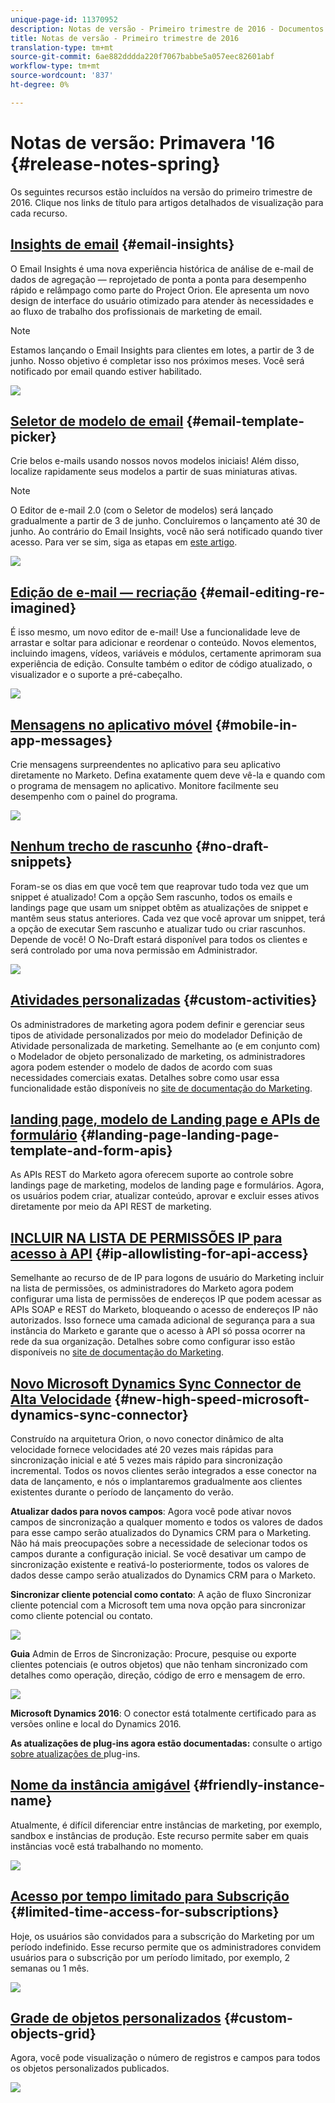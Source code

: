 ```yaml
---
unique-page-id: 11370952
description: Notas de versão - Primeiro trimestre de 2016 - Documentos de marketing - Documentação do produto
title: Notas de versão - Primeiro trimestre de 2016
translation-type: tm+mt
source-git-commit: 6ae882dddda220f7067babbe5a057eec82601abf
workflow-type: tm+mt
source-wordcount: '837'
ht-degree: 0%

---
```



# Notas de versão: Primavera &#39;16 {#release-notes-spring}

Os seguintes recursos estão incluídos na versão do primeiro trimestre de 2016. Clique nos links de título para artigos detalhados de visualização para cada recurso.

## [Insights de email](https://docs.marketo.com/display/docs/email+insights) {#email-insights}

O Email Insights é uma nova experiência histórica de análise de e-mail de dados de agregação — reprojetado de ponta a ponta para desempenho rápido e relâmpago como parte do Project Orion. Ele apresenta um novo design de interface do usuário otimizado para atender às necessidades e ao fluxo de trabalho dos profissionais de marketing de email.

>[!NOTE]
>
>Estamos lançando o Email Insights para clientes em lotes, a partir de 3 de junho. Nosso objetivo é completar isso nos próximos meses. Você será notificado por email quando estiver habilitado.

![](assets/two.png)

## [Seletor de modelo de email](/help/marketo/product-docs/email-marketing/general/email-editor-2/email-template-picker-overview.md) {#email-template-picker}

Crie belos e-mails usando nossos novos modelos iniciais! Além disso, localize rapidamente seus modelos a partir de suas miniaturas ativas.

>[!NOTE]
>
>O Editor de e-mail 2.0 (com o Seletor de modelos) será lançado gradualmente a partir de 3 de junho. Concluiremos o lançamento até 30 de junho. Ao contrário do Email Insights, você não será notificado quando tiver acesso. Para ver se sim, siga as etapas em [este artigo](https://docs.marketo.com/pages/viewpage.action?pageId=11373011).

![](assets/5-29-home-starter-templates.png)

## [Edição de e-mail — recriação](/help/marketo/product-docs/email-marketing/general/email-editor-2/email-editor-v2-0-overview.md) {#email-editing-re-imagined}

É isso mesmo, um novo editor de e-mail! Use a funcionalidade leve de arrastar e soltar para adicionar e reordenar o conteúdo. Novos elementos, incluindo imagens, vídeos, variáveis e módulos, certamente aprimoram sua experiência de edição. Consulte também o editor de código atualizado, o visualizador e o suporte a pré-cabeçalho.

![](assets/17a-29-modules-next.png)

## [Mensagens no aplicativo móvel](/help/marketo/product-docs/mobile-marketing/in-app-messages/understanding-in-app-messages.md) {#mobile-in-app-messages}

Crie mensagens surpreendentes no aplicativo para seu aplicativo diretamente no Marketo. Defina exatamente quem deve vê-la e quando com o programa de mensagem no aplicativo. Monitore facilmente seu desempenho com o painel do programa.

![](assets/pasted-image-at-2016-05-24-09-45-am.png)

## [Nenhum trecho de rascunho](/help/marketo/product-docs/administration/users-and-roles/managing-user-roles-and-permissions/enable-no-draft-for-snippets.md) {#no-draft-snippets}

Foram-se os dias em que você tem que reaprovar tudo toda vez que um snippet é atualizado! Com a opção Sem rascunho, todos os emails e landings page que usam um snippet obtêm as atualizações de snippet e mantêm seus status anteriores. Cada vez que você aprovar um snippet, terá a opção de executar Sem rascunho e atualizar tudo ou criar rascunhos. Depende de você! O No-Draft estará disponível para todos os clientes e será controlado por uma nova permissão em Administrador.

![](assets/image2016-5-16-15-3a41-3a17.png)

## [Atividades personalizadas](https://docs.marketo.com/display/docs/marketo+custom+activities) {#custom-activities}

Os administradores de marketing agora podem definir e gerenciar seus tipos de atividade personalizados por meio do modelador Definição de Atividade personalizada de marketing. Semelhante ao (e em conjunto com) o Modelador de objeto personalizado de marketing, os administradores agora podem estender o modelo de dados de acordo com suas necessidades comerciais exatas. Detalhes sobre como usar essa funcionalidade estão disponíveis no [site de documentação do Marketing](https://docs.marketo.com/display/public/DOCS/Marketo+Custom+Activities).

## [landing page, modelo de Landing page e APIs de formulário](https://developers.marketo.com/blog/spring-2016-updates/) {#landing-page-landing-page-template-and-form-apis}

As APIs REST do Marketo agora oferecem suporte ao controle sobre landings page de marketing, modelos de landing page e formulários. Agora, os usuários podem criar, atualizar conteúdo, aprovar e excluir esses ativos diretamente por meio da API REST de marketing.

## [INCLUIR NA LISTA DE PERMISSÕES IP para acesso à API](/help/marketo/product-docs/administration/additional-integrations/create-an-allowlist-for-ip-based-api-access.md) {#ip-allowlisting-for-api-access}

Semelhante ao recurso de  de IP para logons de usuário do Marketing incluir na lista de permissões, os administradores do Marketo agora podem configurar uma lista de permissões de endereços IP que podem acessar as APIs SOAP e REST do Marketo, bloqueando o acesso de endereços IP não autorizados. Isso fornece uma camada adicional de segurança para a sua instância do Marketo e garante que o acesso à API só possa ocorrer na rede da sua organização. Detalhes sobre como configurar isso estão disponíveis no [site de documentação do Marketing](https://docs.marketo.com/display/public/DOCS/Create+a+Whitelist+for+IP-Based+API+Access).

## [Novo Microsoft Dynamics Sync Connector de Alta Velocidade](/help/marketo/product-docs/crm-sync/microsoft-dynamics-sync/microsoft-dynamics-sync-details/sync-status.md) {#new-high-speed-microsoft-dynamics-sync-connector}

Construído na arquitetura Orion, o novo conector dinâmico de alta velocidade fornece velocidades até 20 vezes mais rápidas para sincronização inicial e até 5 vezes mais rápido para sincronização incremental. Todos os novos clientes serão integrados a esse conector na data de lançamento, e nós o implantaremos gradualmente aos clientes existentes durante o período de lançamento do verão.

**Atualizar dados para novos campos**: Agora você pode ativar novos campos de sincronização a qualquer momento e todos os valores de dados para esse campo serão atualizados do Dynamics CRM para o Marketing. Não há mais preocupações sobre a necessidade de selecionar todos os campos durante a configuração inicial. Se você desativar um campo de sincronização existente e reativá-lo posteriormente, todos os valores de dados desse campo serão atualizados do Dynamics CRM para o Marketo.

**Sincronizar cliente potencial como contato**: A ação de fluxo Sincronizar cliente potencial com a Microsoft tem uma nova opção para sincronizar como cliente potencial ou contato.

![](assets/image2016-5-19-8-3a59-3a9.png)

**Guia** Admin de Erros de Sincronização: Procure, pesquise ou exporte clientes potenciais (e outros objetos) que não tenham sincronizado com detalhes como operação, direção, código de erro e mensagem de erro.

![](assets/sync-errors.png)

**Microsoft Dynamics 2016**: O conector está totalmente certificado para as versões online e local do Dynamics 2016.

**As atualizações de plug-ins agora estão documentadas:** consulte o artigo [ sobre atualizações de ](/help/marketo/product-docs/crm-sync/microsoft-dynamics-sync/marketo-plugin-releases-for-microsoft-dynamics.md)plug-ins.

## [Nome da instância amigável](/help/marketo/product-docs/administration/settings/edit-subscription-settings.md) {#friendly-instance-name}

Atualmente, é difícil diferenciar entre instâncias de marketing, por exemplo, sandbox e instâncias de produção. Este recurso permite saber em quais instâncias você está trabalhando no momento.

![](assets/image2016-5-16-15-3a57-3a14.png)

## [Acesso por tempo limitado para Subscrição](/help/marketo/product-docs/administration/users-and-roles/managing-marketo-users.md) {#limited-time-access-for-subscriptions}

Hoje, os usuários são convidados para a subscrição do Marketing por um período indefinido. Esse recurso permite que os administradores convidem usuários para o subscrição por um período limitado, por exemplo, 2 semanas ou 1 mês.

![](assets/image2016-5-16-15-3a59-3a52.png)

## [Grade de objetos personalizados](/help/marketo/product-docs/administration/marketo-custom-objects/understanding-marketo-custom-objects.md) {#custom-objects-grid}

Agora, você pode visualização o número de registros e campos para todos os objetos personalizados publicados.

![](assets/custom-objects-grid.png)
